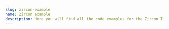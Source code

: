 ```yaml
---
slug: zircon-example
name: Zircon example
description: Here you will find all the code examples for the Zircon Tile Engine.
---
```

